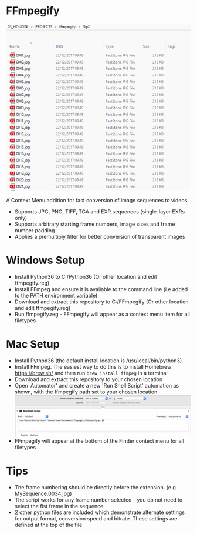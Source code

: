 # FFmpegify

![alt text](https://github.com/Aeoll/FFmpegify/blob/master/example.gif "ffmpegify")

A Context Menu addition for fast conversion of image sequences to videos
- Supports JPG, PNG, TIFF, TGA and EXR sequences (single-layer EXRs only)
- Supports arbitrary starting frame numbers, image sizes and frame number padding
- Applies a premultiply filter for better conversion of transparent images  

# Windows Setup
- Install Python36 to C:/Python36 (Or other location and edit ffmpegify.reg)
- Install FFmpeg and ensure it is available to the command line (i.e added to the PATH environment variable)
- Download and extract this repository to C:/FFmpegify (Or other location and edit ffmpegify.reg)
- Run ffmpegify.reg - FFmpegify will appear as a context menu item for all filetypes

# Mac Setup
- Install Python36 (the default install location is /usr/local/bin/python3)
- Install FFmpeg. The easiest way to do this is to install Homebrew https://brew.sh/ and then run `brew install ffmpeg` in a terminal
- Download and extract this repository to your chosen location
- Open 'Automator' and create a new 'Run Shell Script' automation as shown, with the ffmpegify path set to your chosen location
![alt text](https://github.com/Aeoll/FFmpegify/blob/master/osxsetup.png "osxsetup")
- FFmpegify will appear at the bottom of the Finder context menu for all filetypes

# Tips
- The frame numbering should be directly before the extension. (e.g MySequence.0034.jpg)
- The script works for any frame number selected - you do not need to select the fist frame in the sequence.
- 2 other python files are included which demonstrate alternate settings for output format, conversion speed and bitrate. These settings are defined at the top of the file
